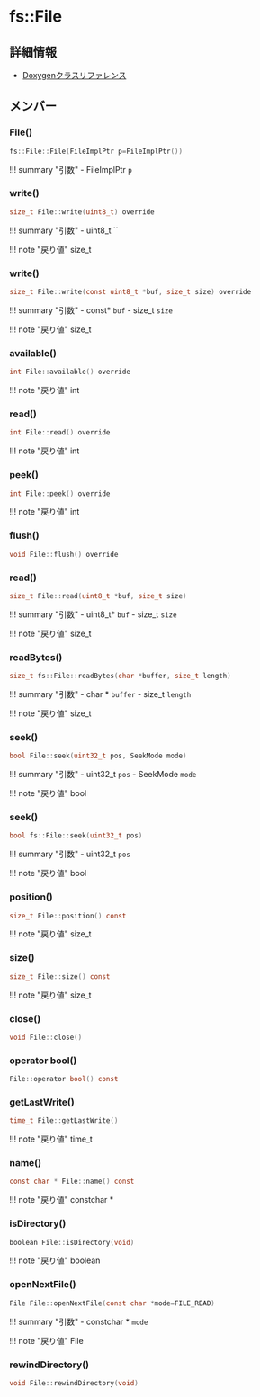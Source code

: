 # fs::File



## 詳細情報

- [Doxygenクラスリファレンス](https://lang-ship.com/reference/ESP32/latest/classfs_1_1_file.html)

## メンバー

### File()



```c
fs::File::File(FileImplPtr p=FileImplPtr())
```

!!! summary "引数"
	- FileImplPtr `p` 



### write()



```c
size_t File::write(uint8_t) override
```

!!! summary "引数"
	- uint8_t `` 

!!! note "戻り値"
	size_t



### write()



```c
size_t File::write(const uint8_t *buf, size_t size) override
```

!!! summary "引数"
	- const* `buf` 
	- size_t `size` 

!!! note "戻り値"
	size_t



### available()



```c
int File::available() override
```

!!! note "戻り値"
	int



### read()



```c
int File::read() override
```

!!! note "戻り値"
	int



### peek()



```c
int File::peek() override
```

!!! note "戻り値"
	int



### flush()



```c
void File::flush() override
```



### read()



```c
size_t File::read(uint8_t *buf, size_t size)
```

!!! summary "引数"
	- uint8_t* `buf` 
	- size_t `size` 

!!! note "戻り値"
	size_t



### readBytes()



```c
size_t fs::File::readBytes(char *buffer, size_t length)
```

!!! summary "引数"
	- char * `buffer` 
	- size_t `length` 

!!! note "戻り値"
	size_t



### seek()



```c
bool File::seek(uint32_t pos, SeekMode mode)
```

!!! summary "引数"
	- uint32_t `pos` 
	- SeekMode `mode` 

!!! note "戻り値"
	bool



### seek()



```c
bool fs::File::seek(uint32_t pos)
```

!!! summary "引数"
	- uint32_t `pos` 

!!! note "戻り値"
	bool



### position()



```c
size_t File::position() const
```

!!! note "戻り値"
	size_t



### size()



```c
size_t File::size() const
```

!!! note "戻り値"
	size_t



### close()



```c
void File::close()
```



### operator bool()



```c
File::operator bool() const
```



### getLastWrite()



```c
time_t File::getLastWrite()
```

!!! note "戻り値"
	time_t



### name()



```c
const char * File::name() const
```

!!! note "戻り値"
	constchar *



### isDirectory()



```c
boolean File::isDirectory(void)
```

!!! note "戻り値"
	boolean



### openNextFile()



```c
File File::openNextFile(const char *mode=FILE_READ)
```

!!! summary "引数"
	- constchar * `mode` 

!!! note "戻り値"
	File



### rewindDirectory()



```c
void File::rewindDirectory(void)
```



